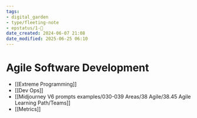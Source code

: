 ```yaml
---
tags:
- digital_garden
- type/fleeting-note
- epstatus/1-🌱
date_created: 2024-06-07 21:08
date_modified: 2025-06-25 06:10
---
```

# Agile Software Development

- [[Extreme Programming]]
- [[Dev Ops]]
- [[Midjourney V6 prompts examples/030-039 Areas/38 Agile/38.45 Agile Learning Path/Teams]]
- [[Metrics]]